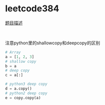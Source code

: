 # leetcode384

[题目描述](https://leetcode-cn.com/problems/shuffle-an-array/)

<br>

注意python里的shallowcopy和deepcopy的区别

```python
# Array
a = [1, 2, 3]
# shallow copy
b = a
# deep copy
c = a[:]

# python3 deep copy
d = a.copy()
# python2 deep copy
e = copy.copy(a)
```
